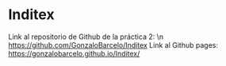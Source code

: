 # Inditex
Link al repositorio de Github de la práctica 2: \n
https://github.com/GonzaloBarcelo/Inditex
Link al Github pages:
https://gonzalobarcelo.github.io/Inditex/
